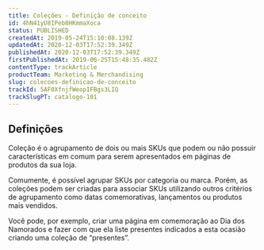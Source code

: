 ```yaml
---
title: Coleções - Definição de conceito
id: 4hN41yU8IPeb8HKmmaXoca
status: PUBLISHED
createdAt: 2019-05-24T15:10:08.139Z
updatedAt: 2020-12-03T17:52:39.349Z
publishedAt: 2020-12-03T17:52:39.349Z
firstPublishedAt: 2019-06-25T15:48:35.482Z
contentType: trackArticle
productTeam: Marketing & Merchandising
slug: colecoes-definicao-de-conceito
trackId: 5AF0XfnjfWeopIFBgs3LIQ
trackSlugPT: catalogo-101
---
```


## Definições

Coleção é o agrupamento de dois ou mais SKUs que podem ou não possuir características em comum para serem apresentados em páginas de produtos da sua loja.

Comumente, é possível agrupar SKUs por categoria ou marca. Porém, as coleções podem ser criadas para associar SKUs utilizando outros critérios de agrupamento como datas comemorativas, lançamentos ou produtos mais vendidos. 

Você pode, por exemplo, criar uma página em comemoração ao Dia dos Namorados e fazer com que ela liste presentes indicados a esta ocasião criando uma coleção de “presentes”.

